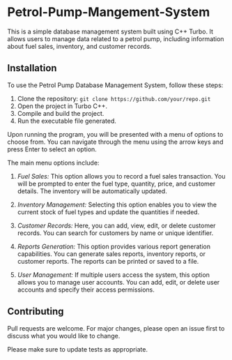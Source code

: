 # Petrol-Pump-Mangement-System
This is a simple database management system built using C++ Turbo. It allows users to manage data related to a petrol pump, including information about fuel sales, inventory, and customer records. 

## Installation
To use the Petrol Pump Database Management System, follow these steps:
1. Clone the repository: `git clone https://github.com/your/repo.git`
2. Open the project in Turbo C++.
3. Compile and build the project.
4. Run the executable file generated.


Upon running the program, you will be presented with a menu of options to choose from. You can navigate through the menu using the arrow keys and press Enter to select an option.

The main menu options include:

1. *Fuel Sales:* This option allows you to record a fuel sales transaction. You will be prompted to enter the fuel type, quantity, price, and customer details. The inventory will be automatically updated.

2. *Inventory Management:* Selecting this option enables you to view the current stock of fuel types and update the quantities if needed.

3. *Customer Records:* Here, you can add, view, edit, or delete customer records. You can search for customers by name or unique identifier.

4. *Reports Generation:* This option provides various report generation capabilities. You can generate sales reports, inventory reports, or customer reports. The reports can be printed or saved to a file.

5. *User Management:* If multiple users access the system, this option allows you to manage user accounts. You can add, edit, or delete user accounts and specify their access permissions.

## Contributing

Pull requests are welcome. For major changes, please open an issue first
to discuss what you would like to change.

Please make sure to update tests as appropriate.
